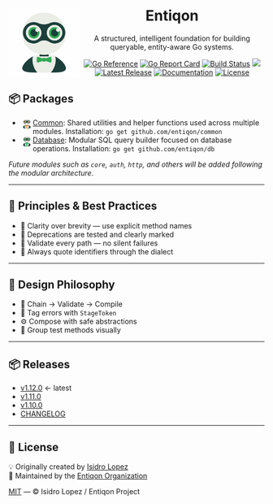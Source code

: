 <h1 align="center">
  <img src="https://github.com/entiqon/entiqon/blob/main/assets/entiqon_logo.png?raw=true" align="left" height="140" width="140"> Entiqon
</h1>
<p align="center">A structured, intelligent foundation for building queryable, entity-aware Go systems.</p>

<p align="center">
  <a href="https://pkg.go.dev/github.com/entiqon/entiqon"><img src="https://pkg.go.dev/badge/github.com/entiqon/entiqon.svg" alt="Go Reference" /></a>
  <a href="https://goreportcard.com/report/github.com/entiqon/entiqon"><img src="https://goreportcard.com/badge/github.com/entiqon/entiqon" alt="Go Report Card" /></a>
  <a href="https://github.com/entiqon/entiqon/actions/workflows/ci.yml"><img src="https://github.com/entiqon/entiqon/actions/workflows/ci.yml/badge.svg" alt="Build Status" /></a>
  <a href="https://codecov.io/gh/entiqon/entiqon"><img src="https://codecov.io/gh/entiqon/entiqon/graph/badge.svg?token=6t7ENLuwwt"/></a>
  <a href="https://github.com/entiqon/entiqon/releases"><img src="https://img.shields.io/github/v/release/entiqon/entiqon" alt="Latest Release" /></a>
  <a href="https://entiqon.github.io/entiqon/"><img src="https://img.shields.io/badge/docs-online-blue?logo=github" alt="Documentation" /></a>
  <a href="https://github.com/entiqon/entiqon/blob/main/LICENSE"><img src="https://img.shields.io/github/license/entiqon/entiqon" alt="License" /></a>
</p>

## 📦 Packages

- <a href="https://github.com/entiqon/entiqon/blob/main/common"><img src="https://github.com/entiqon/entiqon/blob/main/assets/entiqon_sharicon.png?raw=true.png" align="left" height="24" width="24">
  Common</a>: Shared utilities and helper functions used across multiple modules. Installation:
  `go get github.com/entiqon/common`
- <a href="https://github.com/entiqon/entiqon/blob/main/db"><img src="https://github.com/entiqon/entiqon/blob/main/assets/entiqon_datacon.png?raw=true.png" align="left" height="24" width="24">
  Database</a>: Modular SQL query builder focused on database operations. Installation: `go get github.com/entiqon/db`

*Future modules such as `core`, `auth`, `http`, and others will be added following the modular architecture.*

---

## 📏 Principles & Best Practices

* 🧼 Clarity over brevity — use explicit method names
* 🚫 Deprecations are tested and clearly marked
* 🔐 Validate every path — no silent failures
* 🧩 Always quote identifiers through the dialect

---

## 🧩 Design Philosophy

* 📐 Chain → Validate → Compile
* 🧠 Tag errors with `StageToken`
* ⚙️ Compose with safe abstractions
* 📂 Group test methods visually

---

## 📦 Releases

- [v1.12.0](./releases/release-notes-v1.12.0.md) ← latest
- [v1.11.0](./releases/release-notes-v1.11.0.md)
- [v1.10.0](./releases/release-notes-v1.10.0.md)
- [CHANGELOG](./CHANGELOG.md)

---

## 📄 License

💡 Originally created by [Isidro Lopez](https://github.com/ialopezg)  
🏢 Maintained by the [Entiqon Organization](https://github.com/entiqon)

[MIT](./LICENSE) — © Isidro Lopez / Entiqon Project
